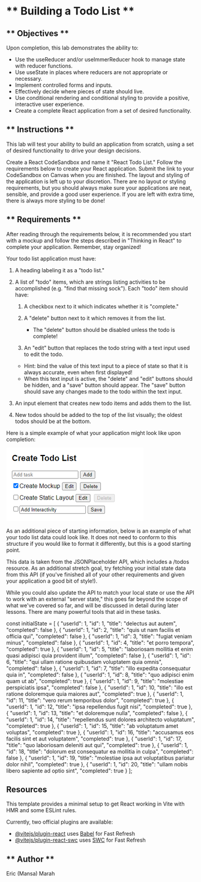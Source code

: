 # ** Building a Todo List **

## ** Objectives **

Upon completion, this lab demonstrates the ability to:

- Use the useReducer and/or useImmerReducer hook to manage state with reducer functions.
- Use useState in places where reducers are not appropriate or necessary.
- Implement controlled forms and inputs.
- Effectively decide where pieces of state should live.
- Use conditional rendering and conditional styling to provide a positive, interactive user experience.
- Create a complete React application from a set of desired functionality.

## ** Instructions **

This lab will test your ability to build an application from scratch, using a set of desired functionality to drive your design decisions.

Create a React CodeSandbox and name it "React Todo List."
Follow the requirements below to create your React application.
Submit the link to your CodeSandbox on Canvas when you are finished.
The layout and styling of the application is left up to your discretion. There are no layout or styling requirements, but you should always make sure your applications are neat, sensible, and provide a good user experience. If you are left with extra time, there is always more styling to be done!

## ** Requirements **

After reading through the requirements below, it is recommended you start with a mockup and follow the steps described in "Thinking in React" to complete your application. Remember, stay organized!

Your todo list application must have:

1. A heading labeling it as a "todo list."
2. A list of "todo" items, which are strings listing activities to be accomplished (e.g. "find that missing sock"). Each "todo" item should have:

   1. A checkbox next to it which indicates whether it is "complete."
   2. A "delete" button next to it which removes it from the list.

      - The "delete" button should be disabled unless the todo is complete!

   3. An "edit" button that replaces the todo string with a text input used to edit the todo.

   - Hint: bind the value of this text input to a piece of state so that it is always accurate, even when first displayed!
   - When this text input is active, the "delete" and "edit" buttons should be hidden, and a "save" button should appear. The "save" button should save any changes made to the todo within the text input.

3. An input element that creates new todo items and adds them to the list.
4. New todos should be added to the top of the list visually; the oldest todos should be at the bottom.

Here is a simple example of what your application might look like upon completion:

![alt text](image.png)

As an additional piece of starting information, below is an example of what your todo list data could look like. It does not need to conform to this structure if you would like to format it differently, but this is a good starting point.

This data is taken from the JSONPlaceholder API, which includes a /todos resource. As an additional stretch goal, try fetching your initial state data from this API (if you've finished all of your other requirements and given your application a good bit of style!).

While you could also update the API to match your local state or use the API to work with an external "server state," this goes far beyond the scope of what we've covered so far, and will be discussed in detail during later lessons. There are many powerful tools that aid in these tasks.

const initialState = [
{
"userId": 1,
"id": 1,
"title": "delectus aut autem",
"completed": false
},
{
"userId": 1,
"id": 2,
"title": "quis ut nam facilis et officia qui",
"completed": false
},
{
"userId": 1,
"id": 3,
"title": "fugiat veniam minus",
"completed": false
},
{
"userId": 1,
"id": 4,
"title": "et porro tempora",
"completed": true
},
{
"userId": 1,
"id": 5,
"title": "laboriosam mollitia et enim quasi adipisci quia provident illum",
"completed": false
},
{
"userId": 1,
"id": 6,
"title": "qui ullam ratione quibusdam voluptatem quia omnis",
"completed": false
},
{
"userId": 1,
"id": 7,
"title": "illo expedita consequatur quia in",
"completed": false
},
{
"userId": 1,
"id": 8,
"title": "quo adipisci enim quam ut ab",
"completed": true
},
{
"userId": 1,
"id": 9,
"title": "molestiae perspiciatis ipsa",
"completed": false
},
{
"userId": 1,
"id": 10,
"title": "illo est ratione doloremque quia maiores aut",
"completed": true
},
{
"userId": 1,
"id": 11,
"title": "vero rerum temporibus dolor",
"completed": true
},
{
"userId": 1,
"id": 12,
"title": "ipsa repellendus fugit nisi",
"completed": true
},
{
"userId": 1,
"id": 13,
"title": "et doloremque nulla",
"completed": false
},
{
"userId": 1,
"id": 14,
"title": "repellendus sunt dolores architecto voluptatum",
"completed": true
},
{
"userId": 1,
"id": 15,
"title": "ab voluptatum amet voluptas",
"completed": true
},
{
"userId": 1,
"id": 16,
"title": "accusamus eos facilis sint et aut voluptatem",
"completed": true
},
{
"userId": 1,
"id": 17,
"title": "quo laboriosam deleniti aut qui",
"completed": true
},
{
"userId": 1,
"id": 18,
"title": "dolorum est consequatur ea mollitia in culpa",
"completed": false
},
{
"userId": 1,
"id": 19,
"title": "molestiae ipsa aut voluptatibus pariatur dolor nihil",
"completed": true
},
{
"userId": 1,
"id": 20,
"title": "ullam nobis libero sapiente ad optio sint",
"completed": true
}
];

## Resources

This template provides a minimal setup to get React working in Vite with HMR and some ESLint rules.

Currently, two official plugins are available:

- [@vitejs/plugin-react](https://github.com/vitejs/vite-plugin-react/blob/main/packages/plugin-react/README.md) uses [Babel](https://babeljs.io/) for Fast Refresh
- [@vitejs/plugin-react-swc](https://github.com/vitejs/vite-plugin-react-swc) uses [SWC](https://swc.rs/) for Fast Refresh

## ** Author **

Eric (Mansa) Marah
